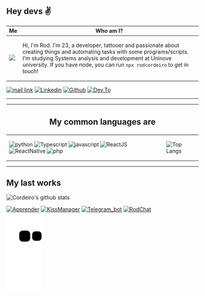 ## Hey devs ✌️

|Me|Who am I?|
|--|--|
|<img style="width:100%" src="https://rodcordeiro.github.io/shares/img/myCard3.png" height="auto"/>|<p>Hi, I'm Rod. I'm 23, a developer, tattooer and passionate about creating things and automating tasks with some programs/scripts. I'm studying Systems analysis and development at Uninove university. If you have node, you can run `npx rodcordeiro` to get in touch!</p>|

<!-- <img style="width:50%" src="https://rodcordeiro.github.io/shares/img/myCard3.png" height="auto"/>

<p>Hi, I'm Rod. I'm 23, a developer, tattooer and passionate about creating things and automating tasks with some programs/scripts. I'm studying Systems analysis and development at Uninove university.</p>
</div> -->

[![mail link](https://img.shields.io/badge/rodrigomendoncca%40gmail.com-black?&style=for-the-badge&logo=gmail)](mailto:rodrigomendoncca@gmail.com)
[![Linkedin](https://img.shields.io/badge/rodrigomcordeiro-black?&style=for-the-badge&logo=linkedin&logoColor=blue)](https://www.linkedin.com/in/rodrigomcordeiro)
[![Github](https://img.shields.io/badge/rodcordeiro-black?&style=for-the-badge&logo=github)](https://github.com/rodcordeiro)
[![Dev.To](https://img.shields.io/badge/rodcordeiro-black?&style=for-the-badge&logo=dev.to)](https://dev.to/rodcordeiro)

---
<table>
<thead>
<tr>
<th colspan="2"><h2>My common languages are</h2></th>
</tr>
</thead>
<tbody>
<tr>
<td>

![python](https://img.shields.io/badge/python-black?&style=for-the-badge&logo=python)
![Typescript](https://img.shields.io/badge/typescript-black?&style=for-the-badge&logo=typescript)
![javascript](https://img.shields.io/badge/javascript-black?&style=for-the-badge&logo=javascript)
![ReactJS](https://img.shields.io/badge/ReactJS-black?&style=for-the-badge&logo=react)
![ReactNative](https://img.shields.io/badge/ReactNative-black?&style=for-the-badge&logo=react)
![php](https://img.shields.io/badge/php-black?&style=for-the-badge&logo=php)

</td>
<td>

![Top Langs](https://github-readme-stats.vercel.app/api/top-langs/?username=rodcordeiro&theme=dark&layout=compact&bg_color=28,090909,222)
</td>
</tr>
</tbody>
</table>

---

## My last works

![Cordeiro's github stats](https://github-readme-stats.vercel.app/api?username=rodcordeiro&show_icons=true&theme=dark&bg_color=28,090909,222&count_private=true)

[![Apprender](https://github-readme-stats.vercel.app/api/pin/?username=rodcordeiro&repo=apprenderApp&theme=dark&bg_color=28,090909,222&layout=compact)](https://github.com/rodcordeiro/apprenderMobile)
[![KissManager](https://github-readme-stats.vercel.app/api/pin/?username=rodcordeiro&repo=kissManager&theme=dark&bg_color=28,090909,222&layout=compact)](https://github.com/rodcordeiro/kissManagerMobile)
[![Telegram_bot](https://github-readme-stats.vercel.app/api/pin/?username=rodcordeiro&repo=bot_beltis&theme=dark&bg_color=28,090909,222&layout=compact)](https://github.com/rodcordeiro/bot_beltis)
[![RodChat](https://github-readme-stats.vercel.app/api/pin/?username=rodcordeiro&repo=chat&theme=dark&bg_color=28,090909,222&layout=compact)](https://github.com/rodcordeiro/chat)

![Snake animation](https://github.com/rodcordeiro/rodcordeiro/blob/output/github-contribution-grid-snake.svg)

<!-- ![](https://komarev.com/ghpvc/?username=rodcordeiro&style=flat-square) -->

<!--
REFERENCES
https://github.com/oppsec/oppsec/blob/master/README.md

https://github.com/fdaciuk/fdaciuk/blob/main/fdaciuk.js

https://github.com/rafaballerini/rafaballerini/blob/main/README.md
-->
